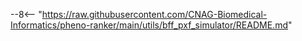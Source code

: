 --8<-- "https://raw.githubusercontent.com/CNAG-Biomedical-Informatics/pheno-ranker/main/utils/bff_pxf_simulator/README.md"
